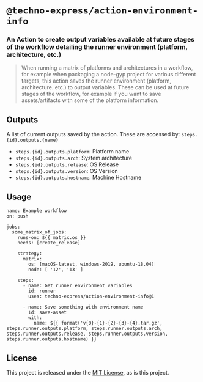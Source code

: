 # `@techno-express/action-environment-info`

### An Action to create output variables available at future stages of the workflow detailing the runner environment (platform, architecture, etc.)
> When running a matrix of platforms and architectures in a workflow, for example when packaging a node-gyp project for various different targets, this action saves the runner environment (platform, architecture. etc.) to output variables. These can be used at future stages of the workflow, for example if you want to save assets/artifacts with some of the platform information.

## Outputs
A list of current outputs saved by the action. These are accessed by: `steps.{id}.outputs.{name}`

- `steps.{id}.outputs.platform`: Platform name
- `steps.{id}.outputs.arch`: System architecture
- `steps.{id}.outputs.release`: OS Release
- `steps.{id}.outputs.version`: OS Version
- `steps.{id}.outputs.hostname`: Machine Hostname

## Usage

```workflow
name: Example workflow
on: push

jobs:
  some_matrix_of_jobs:
    runs-on: ${{ matrix.os }}
    needs: [create_release]

    strategy:
      matrix:
        os: [macOS-latest, windows-2019, ubuntu-18.04]
        node: [ '12', '13' ]

    steps:
      - name: Get runner environment variables
        id: runner
        uses: techno-express/action-environment-info@1

      - name: Save something with environment name
        id: save-asset
        with:
          name: ${{ format('v{0}-{1}-{2}-{3}-{4}.tar.gz', steps.runner.outputs.platform, steps.runner.outputs.arch, steps.runner.outputs.release, steps.runner.outputs.version, steps.runner.outputs.hostname) }}
```

## License
This project is released under the [MIT License](LICENSE), as is this project.
